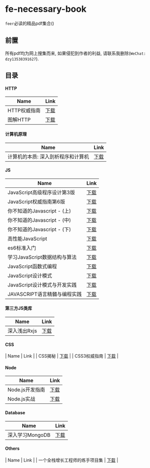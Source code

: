 # fe-necessary-book

`feer`必读的精品pdf集合()

## 前置

所有pdf均为网上搜集而来, 如果侵犯到作者的利益, 请联系我删除(`WeChat: dzy13538391627`).

## 目录

#### HTTP

| Name | Link |
| --- | --- |
| HTTP权威指南 | [下载]() |
| 图解HTTP | [下载]() |

#### 计算机原理

| Name | Link |
| --- | --- |
| 计算机的本质: 深入剖析程序和计算机 | [下载]() |

#### JS

| Name | Link |
| --- | --- |
| JavaScript高级程序设计第3版 | [下载](./packages/js/JavaScript高级程序设计第3版/README.md) |
| JavaScript权威指南第6版 | [下载](./packages/js/JavaScript权威指南第6版/README.md) |
| 你不知道的Javascript - (上) | [下载](./packages/js/你不知道的Javascript系列/README.md) |
| 你不知道的Javascript - (中) | [下载](./packages/js/你不知道的Javascript系列/README.md) |
| 你不知道的Javascript - (下) | [下载](./packages/js/你不知道的Javascript系列/README.md) |
| 高性能JavaScript | [下载](./packages/js/高性能JavaScript/README.md) |
| es6标准入门 | [下载](./packages/js/es6标准入门/README.md) |
| 学习JavaScript数据结构与算法 | [下载](./packages/js/学习JavaScript数据结构与算法/README.md) |
| JavaScript函数式编程 | [下载](./packages/js/JavaScript函数式编程/README.md) |
| JavaScript设计模式 | [下载](./packages/js/JavaScript设计模式/README.md) |
| JavaScript设计模式与开发实践 | [下载](./packages/js/JavaScript设计模式与开发实践/README.md) |
| JAVASCRIPT语言精髓与编程实践 | [下载](./packages/js/JAVASCRIPT语言精髓与编程实践/README.md) |

#### 第三方JS类库

| Name | Link |
| --- | --- |
| 深入浅出Rxjs | [下载](./packages/js/深入浅出Rxjs/README.md) |

#### CSS

| Name | Link |
| CSS揭秘 | [下载](./packages/css/CSS揭秘/README.md) |
| CSS3权威指南 | [下载](./packages/css/CSS3权威指南/README.md) |

#### Node

| Name | Link |
| --- | --- |
| Node.js开发指南 | [下载](./packages/node/Node.js开发指南/README.md) |
| Node.js实战 | [下载](./packages/node/Node.js实战/README.md) |

#### Database

| Name | Link |
| --- | --- |
| 深入学习MongoDB | [下载](./packages/database/深入学习MongoDB/README.md) |

#### Others

| Name | Link |
| 一个全栈增长工程师的练手项目集 | [下载](./packages/others/一个全栈增长工程师的练手项目集/README.md) |